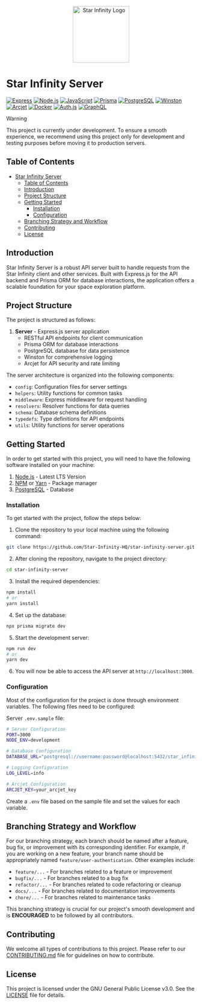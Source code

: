 <div align="center">
  <img src="docs/assets/star-infinity-logo.png" alt="Star Infinity Logo" width="150" height="150"/>
</div>

# Star Infinity Server

[![Express](https://img.shields.io/badge/-Express-black?style=flat&logo=express&logoColor=white)]()
[![Node.js](https://img.shields.io/badge/-Node.js-black?style=flat&logo=node.js&logoColor=339933)]()
[![JavaScript](https://img.shields.io/badge/-JavaScript-black?style=flat&logo=javascript&logoColor=F7DF1E)]()
[![Prisma](https://img.shields.io/badge/-Prisma-black?style=flat&logo=prisma&logoColor=FFFFFF)]()
[![PostgreSQL](https://img.shields.io/badge/-PostgreSQL-black?style=flat&logo=postgresql)]()
[![Winston](https://img.shields.io/badge/-Winston-black?style=flat&logo=winston&logoColor=339933)]()
[![Arcjet](https://img.shields.io/badge/-Arcjet-black?style=flat&logo=arcjet&logoColor=339933)]()
[![Docker](https://img.shields.io/badge/-Docker-black?style=flat&logo=docker)]()
[![Auth.js](https://img.shields.io/badge/-Auth.js-black?style=flat&logo=authjs)]()
[![GraphQL](https://img.shields.io/badge/-GraphQL-black?style=flat&logo=graphql&logoColor=e535ab)]()

> [!WARNING]
> This project is currently under development. To ensure a smooth experience, we recommend using this project only for development and testing purposes before moving it to production servers.

## Table of Contents

- [Star Infinity Server](#star-infinity-server)
  - [Table of Contents](#table-of-contents)
  - [Introduction](#introduction)
  - [Project Structure](#project-structure)
  - [Getting Started](#getting-started)
    - [Installation](#installation)
    - [Configuration](#configuration)
  - [Branching Strategy and Workflow](#branching-strategy-and-workflow)
  - [Contributing](#contributing)
  - [License](#license)

## Introduction

Star Infinity Server is a robust API server built to handle requests from the Star Infinity client and other services. Built with Express.js for the API backend and Prisma ORM for database interactions, the application offers a scalable foundation for your space exploration platform.

## Project Structure

The project is structured as follows:

1. **Server** - Express.js server application
   - RESTful API endpoints for client communication
   - Prisma ORM for database interactions
   - PostgreSQL database for data persistence
   - Winston for comprehensive logging
   - Arcjet for API security and rate limiting

The server architecture is organized into the following components:
- `config`: Configuration files for server settings
- `helpers`: Utility functions for common tasks
- `middleware`: Express middleware for request handling
- `resolvers`: Resolver functions for data queries
- `schema`: Database schema definitions
- `typedefs`: Type definitions for API endpoints
- `utils`: Utility functions for server operations

## Getting Started

In order to get started with this project, you will need to have the following software installed on your machine:
1. [Node.js](https://nodejs.org/en/) - Latest LTS Version
2. [NPM](https://www.npmjs.com/) or [Yarn](https://yarnpkg.com/) - Package manager
3. [PostgreSQL](https://www.postgresql.org/download/) - Database

### Installation

To get started with the project, follow the steps below:
1. Clone the repository to your local machine using the following command:
```bash
git clone https://github.com/Star-Infinity-HQ/star-infinity-server.git
```

2. After cloning the repository, navigate to the project directory:
```bash
cd star-infinity-server
```
   
3. Install the required dependencies:
```bash
npm install
# or
yarn install
```

4. Set up the database:
```bash
npx prisma migrate dev
```

5. Start the development server:
```bash
npm run dev
# or
yarn dev
```

6. You will now be able to access the API server at `http://localhost:3000`.

### Configuration

Most of the configuration for the project is done through environment variables. The following files need to be configured:

Server `.env.sample` file:
```bash
# Server Configuration
PORT=3000
NODE_ENV=development

# Database Configuration
DATABASE_URL="postgresql://username:password@localhost:5432/star_infinity?schema=public"

# Logging Configuration
LOG_LEVEL=info

# Arcjet Configuration
ARCJET_KEY=your_arcjet_key
```

Create a `.env` file based on the sample file and set the values for each variable.

## Branching Strategy and Workflow

For our branching strategy, each branch should be named after a feature, bug fix, or improvement with its corresponding identifier. For example, if you are working on a new feature, your branch name should be appropriately named `feature/user-authentication`. Other examples include:
- `feature/...` - For branches related to a feature or improvement
- `bugfix/...` - For branches related to a bug fix
- `refactor/...` - For branches related to code refactoring or cleanup
- `docs/...` - For branches related to documentation improvements
- `chore/...` - For branches related to maintenance tasks

This branching strategy is crucial for our project's smooth development and is **ENCOURAGED** to be followed by all contributors.

## Contributing

We welcome all types of contributions to this project. Please refer to our [CONTRIBUTING.md](docs/CONTRIBUTING.md) file for guidelines on how to contribute.

## License

This project is licensed under the GNU General Public License v3.0. See the [LICENSE](LICENSE) file for details.
